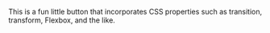 This is a fun little button that incorporates CSS properties such as transition, transform, Flexbox, and the like.
